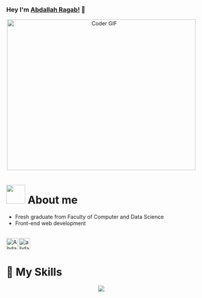 
###  Hey I'm [Abdallah Ragab!](https://www.linkedin.com/in/abdallah-ragab7/) 👋

<div align ="center">
<img src="https://github.com/AbdallahRagab7/AbdallahRagab7/assets/91810306/41b42256-7311-4287-9734-f79176bb80ed" alt="Coder GIF" width="500" height="400">
</div>

# <img src="https://media.giphy.com/media/VgCDAzcKvsR6OM0uWg/giphy.gif" width="50" draggable="false" > About me
- Fresh graduate from Faculty of Computer and Data Science
- Front-end web development
<br />
<a href="https://www.linkedin.com/in/abdallah-ragab7/"><img align="left" alt="Abdallah's LinkdeIN" width="30px" src="https://user-images.githubusercontent.com/76125650/140648921-7692f46e-76c4-47f6-8c1f-383841428bbe.png" draggable="false" /></a>

<a href="mailto:a.ragab8882@gmail.com">
  <img align="left" alt="abdallah's gmail" width="30px" src="https://user-images.githubusercontent.com/76125650/141382583-1354ab1c-10a7-4605-a255-412ee57d2ad7.png" draggable="false" />
</a>

<br />
<br />


#  🧰 My Skills
<p align="center">
  <a href="https://skillicons.dev">
    <img src="https://skillicons.dev/icons?i=git,js,html,css,bootstrap,vue,react,java" />
  </a>
</p>

<!--
Here are some ideas to get you started:

- 🔭 I’m currently working on ...
- 🌱 I’m currently learning ...
- 👯 I’m looking to collaborate on ...
- 🤔 I’m looking for help with ...
- 💬 Ask me about ...
- 📫 How to reach me: ...
- 😄 Pronouns: ...
- ⚡ Fun fact: ...
-->
